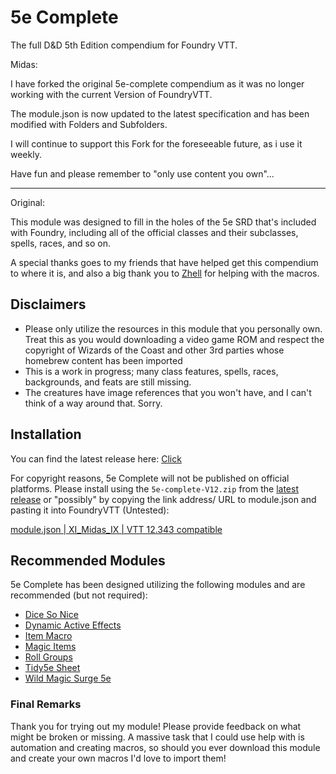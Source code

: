 # 5e Complete
The full D&amp;D 5th Edition compendium for Foundry VTT.

Midas:

I have forked the original 5e-complete compendium as it was no longer working with the current Version of FoundryVTT.

The module.json is now updated to the latest specification and has been modified with Folders and Subfolders.

I will continue to support this Fork for the foreseeable future, as i use it weekly.

Have fun and please remember to "only use content you own"...

---

Original:

This module was designed to fill in the holes of the 5e SRD that's included with Foundry, including all of the official classes and their subclasses, spells, races, and so on.

A special thanks goes to my friends that have helped get this compendium to where it is, and also a big thank you to [Zhell](https://github.com/krbz999?tab=repositories) for helping with the macros.


## Disclaimers
- Please only utilize the resources in this module that you personally own. Treat this as you would downloading a video game ROM and respect the copyright of Wizards of the Coast and other 3rd parties whose homebrew content has been imported
- This is a work in progress; many class features, spells, races, backgrounds, and feats are still missing.
- The creatures have image references that you won't have, and I can't think of a way around that. Sorry.

## Installation
You can find the latest release here: [Click](https://github.com/xImidasIx/5e-complete/releases/tag/release)

For copyright reasons, 5e Complete will not be published on official platforms. Please install using the `5e-complete-V12.zip` from the [latest release](https://github.com/xImidasIx/5e-complete/releases/download/release/5e-complete-V12.zip) or "possibly" by copying the link address/ URL to module.json and pasting it into FoundryVTT (Untested):

[module.json | XI_Midas_IX | VTT 12.343 compatible](https://github.com/xImidasIx/5e-complete/releases/download/release/module.json)


## Recommended Modules
5e Complete has been designed utilizing the following modules and are recommended (but not required):
- [Dice So Nice](https://gitlab.com/riccisi/foundryvtt-dice-so-nice)
- [Dynamic Active Effects](https://gitlab.com/tposney/dae)
- [Item Macro](https://github.com/sdenec/tidy5e-sheet)
- [Magic Items](https://gitlab.com/riccisi/foundryvtt-magic-items)
- [Roll Groups](https://github.com/krbz999/rollgroups)
- [Tidy5e Sheet](https://github.com/sdenec/tidy5e-sheet)
- [Wild Magic Surge 5e](https://github.com/johnnolan/wild-magic-surge-5e)

### Final Remarks
Thank you for trying out my module! Please provide feedback on what might be broken or missing. A massive task that I could use help with is automation and creating macros, so should you ever download this module and create your own macros I'd love to import them!
